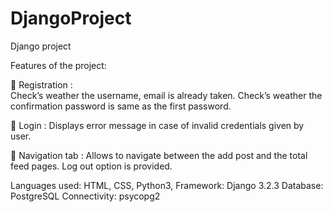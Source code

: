 # DjangoProject

Django project

Features of the project:

	Registration  :    
            Check’s weather the username, email is already taken.
            Check’s weather the confirmation password is same as the first password.
            
	Login  :
                Displays error message in case of invalid credentials given by user.

	 Navigation tab :
              Allows to navigate between the add post and the total feed pages.
	            Log out option is provided.
 
 

Languages used: HTML, CSS, Python3, Framework: Django 3.2.3
 Database: PostgreSQL 
Connectivity: psycopg2
